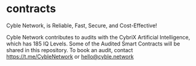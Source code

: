 # contracts

Cyble Network, is Reliable, Fast, Secure, and Cost-Effective!

Cyble Network contributes to audits with the CybriX Artificial Intelligence, which has 185 IQ Levels.
Some of the Audited Smart Contracts will be shared in this repository.
To book an audit, contact https://t.me/CybleNetwork or hello@cyble.network
